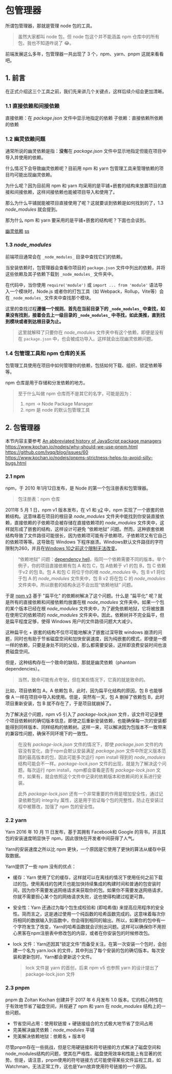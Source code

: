 # 包管理器

所谓包管理器，那就是管理 node 包的工具。
> 虽然大家都叫 node 包，但 node 包这个并不能涵盖 npm 仓库中的所有包，我也不知道咋说了 😂。

前端发展这么多年，包管理器一共出现了 3 个，npm、yarn、pnpm 这就来看看吧。

## 1. 前言
在正式介绍这三个工具之前，我们先来讲几个关键点，这样后续介绍会更加清晰。

### 1.1 直接依赖和间接依赖

直接依赖：在 _package.json_ 文件中显示地指定的依赖
子依赖：直接依赖所依赖的依赖

### 1.2 幽灵依赖问题


通常所说的幽灵依赖是指：**没有**在 _package.json_ 文件中显示地指定但能在项目中导入并使用的依赖。

什么情况下会导致幽灵依赖呢？目前用 npm 和 yarn 包管理工具来管理依赖的项目均可能出现幽灵依赖。

为什么呢？因为目前用 npm 和 yarn 均采用的是平铺+嵌套的结构来放置项目的直接和间接依赖，这样间接依赖也能被项目导入和使用了。

那么为什么平铺就能被项目直接使用了呢？这就要谈到依赖是如何找到的了，1.3 _node_modules_ 就会提到。

那为什么 npm 和 yarn 要采用的是平铺+嵌套的结构呢？下面也会谈到。

[幽灵依赖](https://broadcrunch.com/technology/computing/phantom-dependencies-in-nodejs-and-how-pnpm-prevents-them/)
[ss](https://juejin.cn/post/7097973833600073758)

### 1.3 _node_modules_ 

前端项目通常会在 `_node_modules_` 目录中查找它们的依赖。

当安装依赖时，包管理器会查看你项目的 `package.json` 文件中列出的依赖，并将这些依赖及其子依赖下载到 `_node_modules_` 文件夹中。

在代码中，当你使用 `require('module')` 或 `import ... from 'module'` 语法导入一个模块时，Node.js 或者你的打包工具（如 Webpack，Rollup，Vite等）会在 `_node_modules_` 文件夹中查找那个模块。

这里的查找过程**遵循一个规则**。**首先在当前目录下的 `_node_modules_` 中查找，如果没有找到，接着会去上一级目录的 `_node_modules_` 中寻找，如此类推，直到找到模块或者到达根目录为止。**

> 这里就解释了只要你在 _node_modules_ 文件夹中有这个依赖，即便是没有在 `package.json` 中，也会被成功导入。这样就会出现幽灵依赖问题。

### 1.4 包管理工具和 npm 仓库的关系

包管理工具使用在项目中如何管理你的依赖，包括如何下载、组织、锁定依赖等等。

npm 仓库是用于存储和分发依赖的地方。
> 至于什么叫做 npm 仓库而不是其它的名字，可能是因为：
> 1. npm -> Node Package Manager
> 2. npm 是 node 的默认包管理工具

## 2. 包管理器
本节内容主要参考 [An abbreviated history of JavaScript package managers](https://javascript.plainenglish.io/an-abbreviated-history-of-javascript-package-managers-f9797be7cf0e)
https://www.kochan.io/nodejs/why-should-we-use-pnpm.html
https://github.com/lvqq/blog/issues/60
https://www.kochan.io/nodejs/pnpms-strictness-helps-to-avoid-silly-bugs.html

### 2.1 npm

npm，于 2010 年1月12日发布，是 Node 的第一个包注册表和包管理器。

> 包注册表：npm 仓库

2011年 5 月 1 日，npm v1 版本发布，在 v1 和 [v2](https://npm.github.io/how-npm-works-docs/npm2/how-npm2-works.html) 中，npm 实现了一个嵌套的依赖结构。这意味着在项目的根目录 _node_modules_ 文件夹中能找到你安装直接依赖，直接依赖的子依赖项会被存储在直接依赖项的 _node_modules_ 文件夹中，这样就形成了嵌套的结构，这样设计可避免 “依赖地狱” 问题。然而，这种嵌套依赖结构导致了文件路径可能很长，因为依赖项可能有子依赖项，子依赖项又有它自己的依赖项等等。这导致在 Windows 下程序崩溃。Windows默认文件路径的字符限制为260，并且在[Windows 10之前这个限制无法改变](https://mspoweruser.com/ntfs-260-character-windows-10/)。

> “依赖地狱” 问题：[dependency hell](https://npm.github.io/how-npm-works-docs/theory-and-design/dependency-hell.html)，指同一个依赖需要不同的版本。举个例子，你的项目直接依赖有包 A 和包 C，包 A依赖于 v1 的包 B，包 C 依赖于v2 的包 B。包 A 和包 C 将位于你的根 _node_modules_ 中。包 B v1 将位于包 A 的 _node_modules_ 文件夹中，包 B v2 将在包 C 的 _node_modules_ 文件夹中。所以嵌套的结构永远不会出现“依赖地狱” 问题。

<PaoImages
  src="https://npm.github.io/how-npm-works-docs/gitbook/images/deps4.png" 
  width="40%"
  title="how-npm2-works" 
  reference="[how-npm2-works](https://npm.github.io/how-npm-works-docs/npm2/how-npm2-works.html)" 
/>

于是 [npm v3](https://npm.github.io/how-npm-works-docs/npm3/how-npm3-works.html) 基于 "扁平化" 的依赖树解决了这个问题。什么是 ”扁平化“ 呢？就是所有的直接依赖和间接依赖均放置在根 _node_modules_ 文件夹中。如果一个包的某个版本已经在根 _node_modules_ 文件夹中，为了避免依赖地狱，它将被放置在使用它的依赖项的 _node_modules_ 文件夹中。因此，依赖树并不完全扁平，但是扁平程度足够，使得 Windows 用户的文件路径问题大大减少。

<PaoImages
  src="https://npm.github.io/how-npm-works-docs/gitbook/images/npm3deps4.png" 
  width="70%"
  title="how-npm3-works" 
  reference="[how-npm3-works](https://npm.github.io/how-npm-works-docs/npm3/how-npm3-works.html)" 
/>

这种扁平化 + 嵌套的结构不仅尽可能地解决了嵌套过深导致 windows 崩溃的问题，同时也有助于节省磁盘空间和加快安装速度，因为纯嵌套的模式，即便是一模一样的依赖，只要是身处不同的父级，那么都需要安装，这样即浪费安装时间也浪费磁盘空间。

但是，这种结构存在一个致命的缺陷，那就是幽灵依赖（phantom dependencies）。
> 当然，致命可能有点夸张，但在某些情况下，它真的就是致命的。

比如，项目依赖包 A，A 依赖包 B，此时，因为扁平化结构的原因，包 B 也能够像 A 一样在项目中导入和使用。但是，突然有一天，包 A 删掉了依赖包 B，此时项目重新安装，包 B 就不存在了，于是项目就崩掉了。

为了解决这个问题，npm v5 引入了 _package-lock.json_ 文件，该文件可记录整个项目依赖树的确切版本信息，即使之后重新安装依赖，也能确保每一次的安装都能得到同样版本、同样结构的依赖树。这样一来，可以解决因为包版本不一致带来的兼容性问题，确保不同环境下的一致性。
> 在没有 _package-lock.json_ 文件的情况下，即使 _package.json_ 文件的内容没有变化，由于npm会默认安装满足 _package.json_ 文件中所定义版本范围的最高版本的包，因此可能多次运行 npm install 得到的 _node_modules_ 结构可能会不一样。_package-lock.json_ 文件的出现，就是为了解决这个问题。每次运行 npm install，npm都会查看是否有 _package-lock.json_ 文件，如果有，就会依照这个文件中记录的依赖版本和依赖间的关系进行安装。
>
> 此外 _package-lock.json_ 还有一个非常重要的作用是增加安全性，通过记录依赖包的 integrity 属性，这是用于验证每个包的完整性，防止在安装过程中被篡改，加强了 npm 包的安全性。

### 2.2 yarn

Yarn 2016 年 10 月 11 日发布，基于其拥有 Facebook和 Google 的背书，并且其包的安装速度明显快于 npm，因此很快在开发者中间获得了人气。

Yarn的安装速度之所以比 npm 更快，一个原因是它使用了更快的算法从缓存中获取数据。

Yarn提供了一些 npm 没有的优点：

- 缓存：Yarn 使用了它的缓存，这样就可以在离线的情况下使用任何之前下载过的包。使用离线的包拷贝也能加快持续集成的构建时间和普通的包安装时间，因为你不需要发送网络请求来获取你的包。如果你不需要发送网络请求，你就不需要担心某个包的网络请求失败，这也使得构建过程更可靠。

- 安全性：Yarn 还通过为每个包生成校验和 (即哈希值) 来提高应用程序的安全性。简而言之，这是通过使用一个纯函数的哈希函数完成的。这意味着每次你将相同的数据输入到函数中，你会得到相同的输出。所以，如果你的包中有一个字符发生了改变，Yarn的哈希函数就会识别出问题。这样可以确保你不用担心黑客在npm注册表中修改包的内容，或者在你安装包的时候修改包。

- lock 文件：Yarn还因其“锁定文件”而备受关注。在第一次安装一个包时，会创建一个名为 yarn.lock 的文件，其中列出了每个安装的包的确切版本。每次安装和更新包时，Yarn都会更新这个文件。

  > lock 文件是 yarn 的首创，后来 npm v5 也参照 yarn 的设计提出了 package-lock.json 文件

### 2.3 pnpm

pnpm 由 Zoltan Kochan 创建并于 2017 年 6 月发布 1.0 版本。它的核心特性在于有效地节省了磁盘空间，并规避了 npm 和 yarn 在 _node_modules_ 结构上的一些问题。

- 节省空间占用：使用软链接 + 硬链接组合的方式极大地节省了空间占用
- 完美解决幽灵依赖：_node_modules_ 平铺
- 完美解决依赖地狱：依赖名 + 版本号



尽管pnpm存在一些挑战，但是它用硬链接和符号链接的方式解决了磁盘空间和node_modules结构的问题，使其在严格性、磁盘使用效率和性能上有显著的优势。但是，请注意，pnpm使用的符号链接方式可能使得某些文件监视工具，如Watchman，无法正常工作，这也是Yarn放弃使用符号链接的一个原因。
